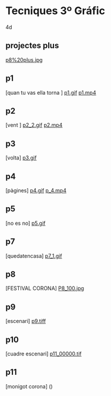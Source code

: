 # Tecniques 3º Gráfic
4d
## projectes plus
[p8%20plus.jpg](p8%20plus.jpg)
## p1
[quan tu vas ella torna ]
[p1.gif](p1.gif) [p1.mp4](p1.mp4)
## p2
[vent ]
[p2_2.gif](p2_2.gif) [p2.mp4](p2.mp4)
## p3
[volta] 
[p3.gif](p3.gif)
## p4
[pàgines] 
[p4.gif](p4.gif) [p_4.mp4](p_4.mp4)
## p5
[no es no] 
[p5.gif](p5.gif)
## p7 
[quedatencasa] 
[p7_1.gif](p7_1.gif)
## p8
[FESTIVAL CORONA] 
[P8_100.jpg](P8_100.jpg)
## p9
[escenari] 
[p9.tiff](p9.tif)
## p10
[cuadre escenari] 
[p11_00000.tif](p11_00000.tif)
## p11
[monigot corona] ()
